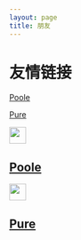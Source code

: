 ```yaml
---
layout: page
title: 朋友
---
```

# 友情链接
[Poole](https://github.com/poole/poole)

[Pure](https://purecss.io/)

<img src="https://realfavicongenerator.net/realfavicongenerator_brand.png" width="30" height="30"><h2><a href="https://github.com/poole/poole" target="_blank">Poole</a></h2>

<img src="https://realfavicongenerator.net/realfavicongenerator_brand.png" width="30" height="30"><h2><a href="https://purecss.io/" target="_blank">Pure</a></h2>